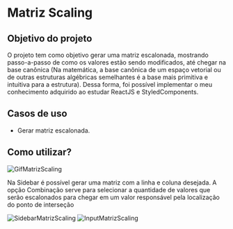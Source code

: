 <h1> Matriz Scaling </h1>
<h2> Objetivo do projeto </h2>

<p> O projeto tem como objetivo gerar uma matriz escalonada, mostrando passo-a-passo de como
os valores estão sendo modificados, até chegar na base canônica (Na matemática, a base canônica de um espaço vetorial ou de outras estruturas algébricas semelhantes é a base mais primitiva e intuitiva para a estrutura).
Dessa forma, foi possível implementar o meu conhecimento adquirido ao estudar ReactJS e StyledComponents. </P>

<h2> Casos de uso </h2>
<ul>
  <li>Gerar matriz escalonada.</li>
</ul>

<h2> Como utilizar? </h2>
<img src="https://user-images.githubusercontent.com/16446463/167279596-6432371a-118a-43bf-9743-baacae473b7a.gif" alt="GifMatrizScaling" />
<p>Na Sidebar é possível gerar uma matriz com a linha e coluna desejada. A opção Combinação serve para selecionar a quantidade
de valores que serão escalonados para chegar em um valor responsável pela localização do ponto de interseção</p>
<div style="{ display:flex; }">
<img src="https://user-images.githubusercontent.com/16446463/167279703-551c5072-4aa8-42ea-92c0-0b3e05cba229.png" alt="SidebarMatrizScaling" />
<img src="https://user-images.githubusercontent.com/16446463/167279783-211657a3-5f82-4b1f-9353-e074bd0f8421.png" alt="InputMatrizScaling" />
</div>


